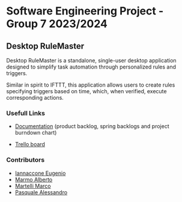 # Software Engineering Project - Group 7 2023/2024

## Desktop RuleMaster
Desktop RuleMaster is a standalone, single-user desktop application designed to simplify task automation through personalized rules and triggers.

Similar in spirit to IFTTT, this application allows users to create rules specifying triggers based on time, which, when verified, execute corresponding actions.
### Usefull Links
* [Documentation](https://docs.google.com/spreadsheets/d/1AWwvkHP9MLkHsJnANY1ke2JTtlTmhXVXgR7SjGWoGi4/edit?usp=sharing
) (product backlog, spring backlogs and project burndown chart)

* [Trello board](https://trello.com/invite/b/ybi2MTvL/ATTIf531e66d45c02f2ff227d02a499160b54BF49ACE/progetto-software-engineering)

### Contributors

- [Iannaccone Eugenio](https://github.com/Eugenio2001)
- [Marmo Alberto](https://github.com/berto2001)
- [Martelli Marco](https://github.com/Marcomart2109)
- [Pasquale Alessandro](https://github.com/AlessandroPasquale)

